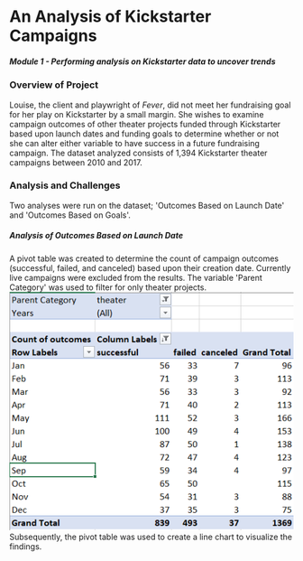 # An Analysis of Kickstarter Campaigns
##### Module 1 - Performing analysis on Kickstarter data to uncover trends
### Overview of Project
  Louise, the client and playwright of *Fever*, did not meet her fundraising goal for her play on Kickstarter by a small margin.  She wishes to examine campaign outcomes of other theater projects funded through Kickstarter based upon launch dates and funding goals to determine whether or not she can alter either variable to have success in a future fundraising campaign.  The dataset analyzed consists of 1,394 Kickstarter theater campaigns between 2010 and 2017.
### Analysis and Challenges
  Two analyses were run on the dataset; 'Outcomes Based on Launch Date' and 'Outcomes Based on Goals'.  
##### Analysis of Outcomes Based on Launch Date 
A pivot table was created to determine the count of campaign outcomes (successful, failed, and canceled) based upon their creation date. Currently live campaigns were excluded from the results. The variable 'Parent Category' was used to filter for only theater projects. 
![](Outcomes_vs_Launch_Date_Pivot_Table.PNG)
Subsequently, the pivot table was used to create a line chart to visualize the findings. 

